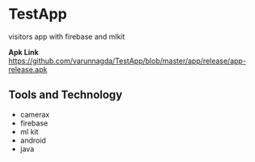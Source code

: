 # TestApp
visitors app with firebase and mlkit

**Apk Link** https://github.com/varunnagda/TestApp/blob/master/app/release/app-release.apk

## Tools and Technology
- camerax 
- firebase
- ml kit
- android
- java
